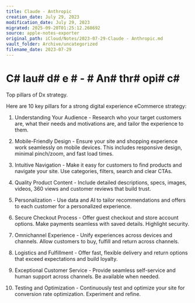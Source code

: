 ```yaml
---
title: Claude - Anthropic
creation_date: July 29, 2023
modification_date: July 29, 2023
migrated: 2025-09-20T01:25:12.268692
source: apple-notes-exporter
original_path: iCloud/Notes/2023-07-29-Claude - Anthropic.md
vault_folder: Archive/uncategorized
filename_date: 2023-07-29
---
```



# C# lau# d# e # - # An# thr# opi# c# 

Top pillars of Dx strategy. 

Here are 10 key pillars for a strong digital experience eCommerce strategy:

1. Understanding Your Audience - Research who your target customers are, what their needs and motivations are, and tailor the experience to them. 

2. Mobile-Friendly Design - Ensure your site and shopping experience work seamlessly on mobile devices. This includes responsive design, minimal pinch/zoom, and fast load times.

3. Intuitive Navigation - Make it easy for customers to find products and navigate your site. Use categories, filters, search and clear CTAs.

4. Quality Product Content - Include detailed descriptions, specs, images, videos, 360 views and customer reviews that build trust.

5. Personalization - Use data and AI to tailor recommendations and offers to each customer for a personalized experience.

6. Secure Checkout Process - Offer guest checkout and store account options. Make payments seamless with saved details. Highlight security. 

7. Omnichannel Experience - Unify experiences across devices and channels. Allow customers to buy, fulfill and return across channels. 

8. Logistics and Fulfillment - Offer fast, flexible delivery and return options that exceed expectations and build loyalty.

9. Exceptional Customer Service - Provide seamless self-service and human support across channels. Be available when needed.

10. Testing and Optimization - Continuously test and optimize your site for conversion rate optimization. Experiment and refine.
